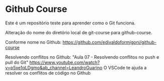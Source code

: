 # Github Course

Este é um repositório teste para aprender como o Git funciona.

Alteração do nome do diretório local de git-course para github-course.

Conforme nome no Github:
https://github.com/edivaldoformigoni/github-course

Resolvendo conflitos no Github:
"Aula 07 - Resolvendo conflitos no push e pull do Git"
https://www.youtube.com/watch?v=p5xe1qLDgmo&ab_channel=LeandroGuarino
O VSCode te ajuda a resolver os conflitos de código no Github
